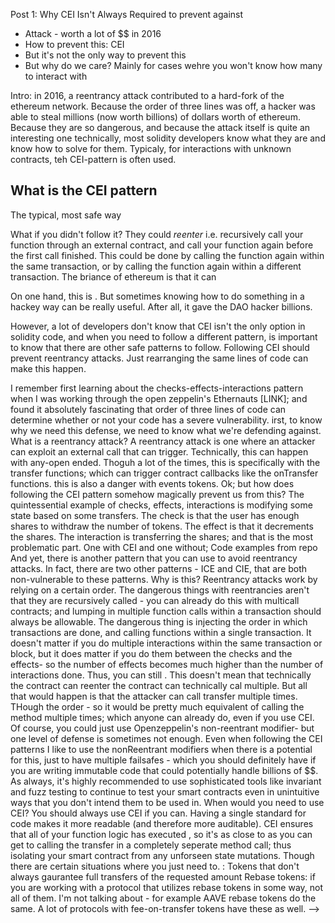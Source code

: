 ---
---

Post 1: Why CEI Isn't Always Required to prevent against

- Attack - worth a lot of $$ in 2016
- How to prevent this: CEI
- But it's not the only way to prevent this
- But why do we care? Mainly for cases wehre you won't know how many to interact with

Intro:
in 2016, a reentrancy attack contributed to a hard-fork of the ethereum network. Because the order of three lines was off, a hacker was able to steal millions (now worth billions) of dollars worth of ethereum. Because they are so dangerous, and because the attack itself is quite an interesting one technically, most solidity developers know what they are and know how to solve for them. Typicaly, for interactions with unknown contracts, teh CEI-pattern is often used.

## What is the CEI pattern

The typical, most safe way

What if you didn't follow it?
They could _reenter_ i.e. recursively call your function through an external contract, and call your function again before the first call finished. This could be done by calling the function again within the same transaction, or by calling the function again within a different transaction. The briance of ethereum is that it can

On one hand, this is . But sometimes knowing how to do something in a hackey way can be really useful. After all, it gave the DAO hacker billions.

However, a lot of developers don't know that CEI isn't the only option in solidity code, and when you need to follow a different pattern, is important to know that there are other safe patterns to follow.
Following CEI should prevent reentrancy attacks. Just rearranging the same lines of code can make this happen.

I remember first learning about the checks-effects-interactions pattern when I was working through the open zeppelin's Ethernauts [LINK]; and found it absolutely fascinating that order of three lines of code can determine whether or not your code has a severe vulnerability.
irst, to know why we need this defense, we need to know what we're defending against. What is a reentrancy attack?
A reentrancy attack is one where an attacker can exploit an external call that can trigger. Technically, this can happen with any-open ended. Thoguh a lot of the times, this is specifically with the transfer functions; which can trigger contract callbacks like the onTransfer functions. this is also a danger with events tokens.
Ok; but how does following the CEI pattern somehow magically prevent us from this?
The quintessential example of checks, effects, interactions is modifying some state based on some transfers. The check is that the user has enough shares to withdraw the number of tokens. The effect is that it decrements the shares. The interaction is transferring the shares; and that is the most problematic part.
One with CEI and one without;
Code examples from repo
And yet, there is another pattern that you can use to avoid reentrancy attacks. In fact, there are two other patterns - ICE and CIE, that are both non-vulnerable to these patterns.
Why is this? Reentrancy attacks work by relying on a certain order.
The dangerous things with reentrancies aren't that they are recursively called - you can already do this with multicall contracts; and lumping in multiple function calls within a transaction should always be allowable. The dangerous thing is injecting the order in which transactions are done, and calling functions within a single transaction. It doesn't matter if you do multiple interactions within the same transaction or block, but it does matter if you do them between the checks and the effects- so the number of effects becomes much higher than the number of interactions done.
Thus, you can still . This doesn't mean that technically the contract can reenter the contract can technically cal multiple. But all that would happen is that the attacker can call transfer multiple times. THough the order - so it would be pretty much equivalent of calling the method multiple times; which anyone can already do, even if you use CEI.
Of course, you could just use Openzeppelin's non-reentrant modifier- but one level of defense is sometimes not enough. Even when following the CEI patterns I like to use the nonReentrant modifiers when there is a potential for this, just to have multiple failsafes - which you should definitely have if you are writing immutable code that could potentially handle billions of $$.
As always, it's highly recommended to use sophisticated tools like invariant and fuzz testing to continue to test your smart contracts even in unintuitive ways that you don't intend them to be used in.
When would you need to use CEI?
You should always use CEI if you can. Having a single standard for code makes it more readable (and therefore more auditable). CEI ensures that all of your function logic has executed , so it's as close to as you can get to calling the transfer in a completely seperate method call; thus isolating your smart contract from any unforseen state mutations. Though there are certain situations where you just need to. :
Tokens that don't always gaurantee full transfers of the requested amount
Rebase tokens: if you are working with a protocol that utilizes rebase tokens in some way, not all of them. I'm not talking about - for example AAVE rebase tokens do the same.
A lot of protocols with fee-on-transfer tokens have these as well. -->
